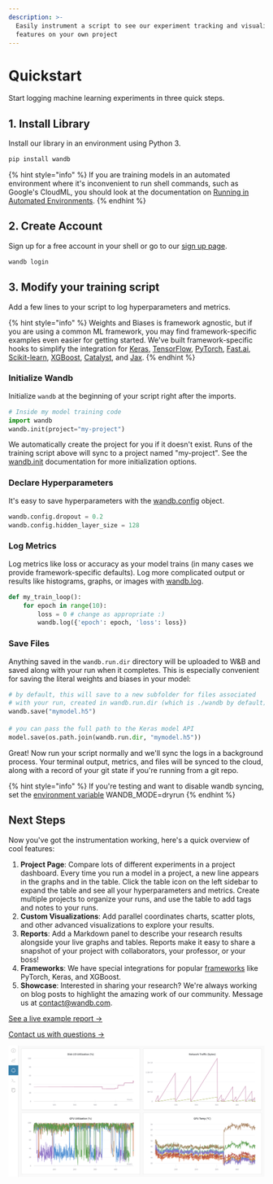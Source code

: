 ```yaml
---
description: >-
  Easily instrument a script to see our experiment tracking and visualization
  features on your own project
---
```


# Quickstart

Start logging machine learning experiments in three quick steps.

## 1. Install Library

Install our library in an environment using Python 3.

```bash
pip install wandb
```

{% hint style="info" %}
If you are training models in an automated environment where it's inconvenient to run shell commands, such as Google's CloudML, you should look at the documentation on [Running in Automated Environments](https://docs.wandb.com/advanced/automated).
{% endhint %}

## 2. Create Account

Sign up for a free account in your shell or go to our [sign up page](https://app.wandb.ai/login?signup=true).

```bash
wandb login
```

## 3. Modify your training script

Add a few lines to your script to log hyperparameters and metrics.

{% hint style="info" %}
Weights and Biases is framework agnostic, but if you are using a common ML framework, you may find framework-specific examples even easier for getting started. We've built framework-specific hooks to simplify the integration for [Keras](https://docs.wandb.com/frameworks/keras), [TensorFlow](https://docs.wandb.com/frameworks/tensorflow), [PyTorch](https://docs.wandb.com/frameworks/pytorch), [Fast.ai](https://docs.wandb.com/frameworks/fastai), [Scikit-learn](https://docs.wandb.com/frameworks/scikit), [XGBoost](https://docs.wandb.com/frameworks/xgboost), [Catalyst](https://docs.wandb.com/frameworks/catalyst), and [Jax](https://docs.wandb.com/frameworks/jax-example).
{% endhint %}

### Initialize Wandb

Initialize `wandb` at the beginning of your script right after the imports.

```python
# Inside my model training code
import wandb
wandb.init(project="my-project")
```

We automatically create the project for you if it doesn't exist. Runs of the training script above will sync to a project named "my-project". See the [wandb.init](library/init.md) documentation for more initialization options.

### Declare Hyperparameters

It's easy to save hyperparameters with the [wandb.config](library/config.md) object.

```python
wandb.config.dropout = 0.2
wandb.config.hidden_layer_size = 128
```

### Log Metrics

Log metrics like loss or accuracy as your model trains \(in many cases we provide framework-specific defaults\). Log more complicated output or results like histograms, graphs, or images with [wandb.log](library/log.md).

```python
def my_train_loop():
    for epoch in range(10):
        loss = 0 # change as appropriate :)
        wandb.log({'epoch': epoch, 'loss': loss})
```

### Save Files

Anything saved in the `wandb.run.dir` directory will be uploaded to W&B and saved along with your run when it completes. This is especially convenient for saving the literal weights and biases in your model:

```python
# by default, this will save to a new subfolder for files associated
# with your run, created in wandb.run.dir (which is ./wandb by default)
wandb.save("mymodel.h5")

# you can pass the full path to the Keras model API
model.save(os.path.join(wandb.run.dir, "mymodel.h5"))
```

Great! Now run your script normally and we'll sync the logs in a background process. Your terminal output, metrics, and files will be synced to the cloud, along with a record of your git state if you're running from a git repo.

{% hint style="info" %}
If you're testing and want to disable wandb syncing, set the [environment variable](library/advanced/environment-variables.md) WANDB\_MODE=dryrun
{% endhint %}

## Next Steps

Now you've got the instrumentation working, here's a quick overview of cool features:

1. **Project Page**: Compare lots of different experiments in a project dashboard. Every time you run a model in a project, a new line appears in the graphs and in the table. Click the table icon on the left sidebar to expand the table and see all your hyperparameters and metrics. Create multiple projects to organize your runs, and use the table to add tags and notes to your runs.
2. **Custom Visualizations**: Add parallel coordinates charts, scatter plots, and other advanced visualizations to explore your results.
3. **Reports**: Add a Markdown panel to describe your research results alongside your live graphs and tables. Reports make it easy to share a snapshot of your project with collaborators, your professor, or your boss!
4. **Frameworks**: We have special integrations for popular [frameworks](library/frameworks/) like PyTorch, Keras, and XGBoost.
5. **Showcase**: Interested in sharing your research? We're always working on blog posts to highlight the amazing work of our community. Message us at contact@wandb.com.

[See a live example report →](https://app.wandb.ai/example-team/pytorch-ignite-example/reports/PyTorch-Ignite-with-W%26B--Vmlldzo0NzkwMg)

[Contact us with questions →](resources/getting-help.md)

![](.gitbook/assets/image%20%2848%29.png)

